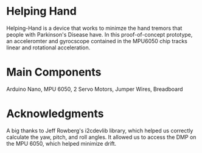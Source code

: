 #  Helping Hand

Helping-Hand is a device that works to minimze the hand tremors that people with Parkinson's Disease have. In this proof-of-concept prototype, an acceleromter and gyrocscope contained in the MPU6050 chip tracks linear and rotational acceleration.  

# Main Components 

Arduino Nano, MPU 6050, 2 Servo Motors, Jumper Wires, Breadboard

# Acknowledgments

A big thanks to Jeff Rowberg's i2cdevlib library, which helped us correctly calculate the yaw, pitch, and roll angles. It allowed us to access the DMP on the MPU 6050, which helped minimize drift. 

